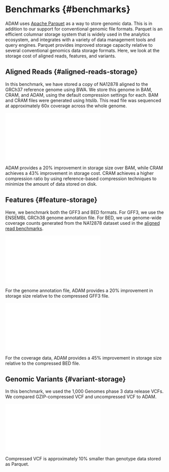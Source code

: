 # Benchmarks {#benchmarks}

ADAM uses [Apache Parquet](https://parquet.apache.org) as a way to store genomic
data. This is in addition to our support for conventional genomic file formats.
Parquet is an efficient columnar storage system that is widely used in the
analytics ecosystem, and integrates with a variety of data management tools and
query engines. Parquet provides improved storage capacity relative to several
conventional genomics data storage formats. Here, we look at the storage cost of
aligned reads, features, and variants.

## Aligned Reads {#aligned-reads-storage}

In this benchmark, we have stored a copy of NA12878 aligned to the GRCh37
reference genome using BWA. We store this genome in BAM, CRAM, and ADAM, using
the default compression settings for each. BAM and CRAM files were generated
using htslib. This read file was sequenced at approximately 60x coverage across
the whole genome.

![Storage cost of a 60x coverage WGS aligned dataset](source/img/bam.pdf)

ADAM provides a 20% improvement in storage size over BAM, while CRAM achieves
a 43% improvement in storage cost. CRAM achieves a higher compression
ratio by using reference-based compression techniques to minimize the amount
of data stored on disk.

## Features {#feature-storage}

Here, we benchmark both the GFF3 and BED formats. For GFF3, we use the ENSEMBL
GRCh38 genome annotation file. For BED, we use genome-wide coverage counts
generated from the NA12878 dataset used in the [aligned read
benchmarks](#aligned-reads-storage).

![Storage cost of genome annotations](source/img/gff.pdf)

For the genome annotation file, ADAM provides a 20% improvement in storage size
relative to the compressed GFF3 file.

![Storage cost of coverage data](source/img/bed.pdf)

For the coverage data, ADAM provides a 45% improvement in storage size relative
to the compressed BED file.

## Genomic Variants {#variant-storage}

In this benchmark, we used the 1,000 Genomes phase 3 data release VCFs. We
compared GZIP-compressed VCF and uncompressed VCF to ADAM.

![Storage cost of variant data](source/img/vcf.pdf)

Compressed VCF is approximately 10% smaller than genotype data stored as
Parquet.
